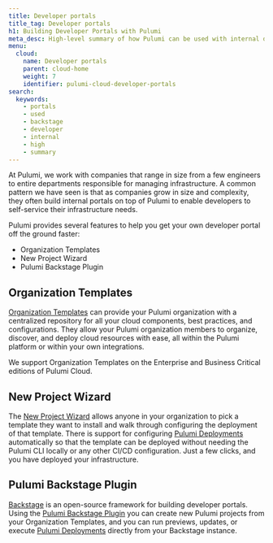```yaml
---
title: Developer portals
title_tag: Developer portals
h1: Building Developer Portals with Pulumi
meta_desc: High-level summary of how Pulumi can be used with internal developer portals.
menu:
  cloud:
    name: Developer portals
    parent: cloud-home
    weight: 7
    identifier: pulumi-cloud-developer-portals
search:
  keywords:
    - portals
    - used
    - backstage
    - developer
    - internal
    - high
    - summary
---
```


At Pulumi, we work with companies that range in size from a few engineers to entire departments responsible for managing infrastructure.
A common pattern we have seen is that as companies grow in size and complexity, they often build internal portals on top of Pulumi to enable developers to self-service their infrastructure needs.

Pulumi provides several features to help you get your own developer portal off the ground faster:

* Organization Templates
* New Project Wizard
* Pulumi Backstage Plugin

## Organization Templates

[Organization Templates](/docs/pulumi-cloud/developer-portals/templates) can provide your Pulumi organization with a centralized repository for all your cloud components, best practices, and configurations. They allow your Pulumi organization members to organize, discover, and deploy cloud resources with ease, all within the Pulumi platform or within your own integrations.

We support Organization Templates on the Enterprise and Business Critical editions of Pulumi Cloud.

## New Project Wizard

The [New Project Wizard](/docs/pulumi-cloud/developer-portals/new-project-wizard) allows anyone in your organization to pick a template they want to install and walk through configuring the deployment of that template. There is support for configuring [Pulumi Deployments](/docs/pulumi-cloud/deployments/get-started/#new-project-wizard) automatically so that the template can be deployed without needing the Pulumi CLI locally or any other CI/CD configuration.  Just a few clicks, and you have deployed your infrastructure.

## Pulumi Backstage Plugin

[Backstage](https://backstage.io) is an open-source framework for building developer portals. Using the [Pulumi Backstage Plugin](/docs/pulumi-cloud/developer-portals/backstage) you can create new Pulumi projects from your Organization Templates, and you can run previews, updates, or execute [Pulumi Deployments](/docs/pulumi-cloud/deployments) directly from your Backstage instance.
